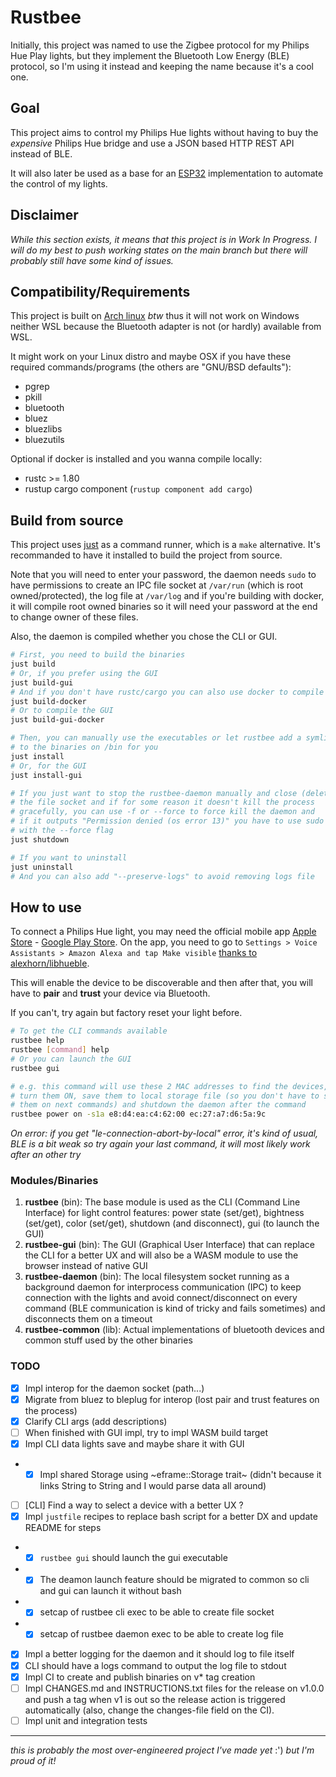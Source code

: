 # Rustbee

Initially, this project was named to use the Zigbee protocol for my Philips Hue Play lights, but they implement the Bluetooth Low Energy (BLE) protocol, so I'm using it instead and keeping the name because it's a cool one.

## Goal

This project aims to control my Philips Hue lights without having to buy the *expensive* Philips Hue bridge and use a JSON based HTTP REST API instead of BLE.

It will also later be used as a base for an [ESP32](https://www.espressif.com/en/products/socs/esp32) implementation to automate the control of my lights.

## Disclaimer

*While this section exists, it means that this project is in Work In Progress. I will do my best to push working states on the main branch but there will probably still have some kind of issues.*

## Compatibility/Requirements

This project is built on [Arch linux](https://archlinux.org) *btw* thus it will not work on Windows neither WSL because the Bluetooth adapter is not (or hardly) available from WSL.

It might work on your Linux distro and maybe OSX if you have these required commands/programs (the others are "GNU/BSD defaults"):

- pgrep
- pkill
- bluetooth
- bluez
- bluezlibs
- bluezutils

Optional if docker is installed and you wanna compile locally:
- rustc >= 1.80
- rustup cargo component (`rustup component add cargo`)

## Build from source

This project uses [just](https://github.com/casey/just) as a command runner, which is a `make` alternative. It's recommanded to have it installed to build the project from source.

Note that you will need to enter your password, the daemon needs `sudo` to have permissions to create an IPC file socket at `/var/run` (which is root owned/protected), the log file at `/var/log` and if you're building with docker, it will compile root owned binaries so it will need your password at the end to change owner of these files.

Also, the daemon is compiled whether you chose the CLI or GUI.

```bash
# First, you need to build the binaries
just build
# Or, if you prefer using the GUI
just build-gui
# And if you don't have rustc/cargo you can also use docker to compile the CLI
just build-docker
# Or to compile the GUI
just build-gui-docker

# Then, you can manually use the executables or let rustbee add a symlink
# to the binaries on /bin for you
just install
# Or, for the GUI
just install-gui

# If you just want to stop the rustbee-daemon manually and close (delete)
# the file socket and if for some reason it doesn't kill the process
# gracefully, you can use -f or --force to force kill the daemon and
# if it outputs "Permission denied (os error 13)" you have to use sudo
# with the --force flag
just shutdown

# If you want to uninstall
just uninstall
# And you can also add "--preserve-logs" to avoid removing logs file
```

## How to use

To connect a Philips Hue light, you may need the official mobile app [Apple Store](https://apps.apple.com/us/app/philips-hue-gen-2/id1055281310?ls=1) - [Google Play Store](https://play.google.com/store/apps/details?id=com.philips.lighting.hue2). On the app, you need to go to `Settings > Voice Assistants > Amazon Alexa and tap Make visible` [thanks to alexhorn/libhueble](https://github.com/alexhorn/libhueble/issues/1).

This will enable the device to be discoverable and then after that, you will have to **pair** and **trust** your device via Bluetooth.

If you can't, try again but factory reset your light before.

```bash
# To get the CLI commands available
rustbee help
rustbee [command] help
# Or you can launch the GUI
rustbee gui

# e.g. this command will use these 2 MAC addresses to find the devices,
# turn them ON, save them to local storage file (so you don't have to specify
# them on next commands) and shutdown the daemon after the command
rustbee power on -s1a e8:d4:ea:c4:62:00 ec:27:a7:d6:5a:9c
```

*On error: if you get "le-connection-abort-by-local" error, it's kind of usual, BLE is a bit weak so try again your last command, it will most likely work after an other try*

### Modules/Binaries

1. **rustbee** (bin): The base module is used as the CLI (Command Line Interface) for light control features: power state (set/get), bightness (set/get), color (set/get), shutdown (and disconnect), gui (to launch the GUI)
1. **rustbee-gui** (bin): The GUI (Graphical User Interface) that can replace the CLI for a better UX and will also be a WASM module to use the browser instead of native GUI
1. **rustbee-daemon** (bin): The local filesystem socket running as a background daemon for interprocess communication (IPC) to keep connection with the lights and avoid connect/disconnect on every command (BLE communication is kind of tricky and fails sometimes) and disconnects them on a timeout
1. **rustbee-common** (lib): Actual implementations of bluetooth devices and common stuff used by the other binaries

### TODO

- [x] Impl interop for the daemon socket (path...)
- [x] Migrate from bluez to bleplug for interop (lost pair and trust features on the process)
- [x] Clarify CLI args (add descriptions)
- [ ] When finished with GUI impl, try to impl WASM build target
- [x] Impl CLI data lights save and maybe share it with GUI
- - [x] Impl shared Storage using ~eframe::Storage trait~ (didn't because it links String to String and I would parse data all around)
- [ ] [CLI] Find a way to select a device with a better UX ?
- [x] Impl `justfile` recipes to replace bash script for a better DX and update README for steps
- - [x] `rustbee gui` should launch the gui executable
- - [x] The deamon launch feature should be migrated to common so cli and gui can launch it without bash
- - [x] setcap of rustbee cli exec to be able to create file socket
- - [x] setcap of rustbee daemon exec to be able to create log file
- [x] Impl a better logging for the daemon and it should log to file itself
- [x] CLI should have a logs command to output the log file to stdout
- [x] Impl CI to create and publish binaries on v* tag creation
- [ ] Impl CHANGES.md and INSTRUCTIONS.txt files for the release on v1.0.0 and push a tag when v1 is out so the release action is triggered automatically (also, change the changes-file field on the CI).
- [ ] Impl unit and integration tests

----

*this is probably the most over-engineered project I've made yet* :') *but I'm proud of it!*
